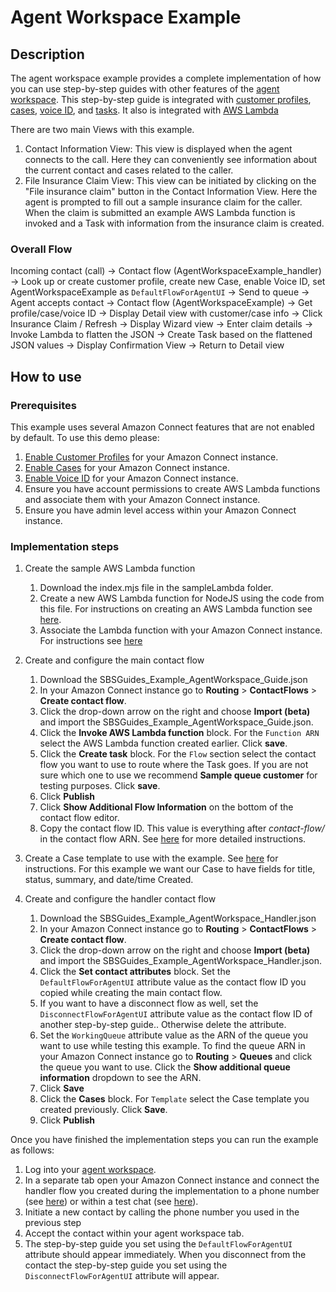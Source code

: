 # Agent Workspace Example

## Description
The agent workspace example provides a complete implementation of how you can use step-by-step guides with other features of the [agent workspace](https://aws.amazon.com/connect/agent-workspace/). This step-by-step guide is integrated with [customer profiles](https://docs.aws.amazon.com/connect/latest/adminguide/customer-profiles.html), [cases](https://docs.aws.amazon.com/connect/latest/adminguide/cases.html), [voice ID](https://docs.aws.amazon.com/connect/latest/adminguide/voice-id.html), and [tasks](https://docs.aws.amazon.com/connect/latest/adminguide/tasks.html). It also is integrated with [AWS Lambda](https://docs.aws.amazon.com/connect/latest/adminguide/connect-lambda-functions.html)

There are two main Views with this example. 
1. Contact Information View: This view is displayed when the agent connects to the call. Here they can conveniently see information about the current contact and cases related to the caller.
2. File Insurance Claim View: This view can be initiated by clicking on the "File insurance claim" button in the Contact Information View. Here the agent is prompted to fill out a sample insurance claim for the caller. When the claim is submitted an example AWS Lambda function is invoked and a Task with information from the insurance claim is created.

### Overall Flow
Incoming contact (call) -> Contact flow (AgentWorkspaceExample_handler) -> Look up or create customer profile, create new Case, enable Voice ID, set AgentWorkspaceExample as `DefaultFlowForAgentUI` -> Send to queue -> Agent accepts contact -> Contact flow (AgentWorkspaceExample) -> Get profile/case/voice ID -> Display Detail view with customer/case info -> Click Insurance Claim / Refresh -> Display Wizard view -> Enter claim details -> Invoke Lambda to flatten the JSON -> Create Task based on the flattened JSON values -> Display Confirmation View -> Return to Detail view

## How to use

### Prerequisites
This example uses several Amazon Connect features that are not enabled by default. To use this demo please:
1. [Enable Customer Profiles](https://docs.aws.amazon.com/connect/latest/adminguide/enable-customer-profiles.html) for your Amazon Connect instance.
1. [Enable Cases](https://docs.aws.amazon.com/connect/latest/adminguide/enable-cases.html) for your Amazon Connect instance.
1. [Enable Voice ID](https://docs.aws.amazon.com/connect/latest/adminguide/enable-voiceid.html) for your Amazon Connect instance.
1. Ensure you have account permissions to create AWS Lambda functions and associate them with your Amazon Connect instance.
1. Ensure you have admin level access within your Amazon Connect instance.

### Implementation steps
1. Create the sample AWS Lambda function
    1. Download the index.mjs file in the sampleLambda folder.
    1. Create a new AWS Lambda function for NodeJS using the code from this file. For instructions on creating an AWS Lambda function see [here](https://docs.aws.amazon.com/lambda/latest/dg/lambda-nodejs.html).
    1. Associate the Lambda function with your Amazon Connect instance. For instructions see [here](https://docs.aws.amazon.com/connect/latest/adminguide/connect-lambda-functions.html#add-lambda-function)

1. Create and configure the main contact flow
    1. Download the SBSGuides_Example_AgentWorkspace_Guide.json
    1. In your Amazon Connect instance go to **Routing** > **ContactFlows** > **Create contact flow**.
    1. Click the drop-down arrow on the right and choose **Import (beta)** and import the SBSGuides_Example_AgentWorkspace_Guide.json.
    1. Click the **Invoke AWS Lambda function** block. For the `Function ARN` select the AWS Lambda function created earlier. Click **save**.
    1. Click the **Create task** block. For the `Flow` section select the contact flow you want to use to route where the Task goes. If you are not sure which one to use we recommend **Sample queue customer** for testing purposes. Click **save**.
    1. Click **Publish**
    1. Click **Show Additional Flow Information** on the bottom of the contact flow editor.
    1. Copy the contact flow ID. This value is everything after *contact-flow/* in the contact flow ARN. See [here](https://docs.aws.amazon.com/connect/latest/adminguide/find-contact-flow-id.html) for more detailed instructions.

1. Create a Case template to use with the example. See [here](https://docs.aws.amazon.com/connect/latest/adminguide/case-templates.html) for instructions. For this example we want our Case to have fields for title, status, summary, and date/time Created.

1. Create and configure the handler contact flow
    1. Download the SBSGuides_Example_AgentWorkspace_Handler.json
    1. In your Amazon Connect instance go to **Routing** > **ContactFlows** > **Create contact flow**.
    1. Click the drop-down arrow on the right and choose **Import (beta)** and import the SBSGuides_Example_AgentWorkspace_Handler.json.
    1. Click the **Set contact attributes** block. Set the `DefaultFlowForAgentUI` attribute value as the contact flow ID you copied while creating the main contact flow.
    1. If you want to have a disconnect flow as well, set the `DisconnectFlowForAgentUI` attribute value as the contact flow ID of another step-by-step guide.. Otherwise delete the attribute.
    1. Set the `WorkingQueue` attribute value as the ARN of the queue you want to use while testing this example. To find the queue ARN in your Amazon Connect instance go to **Routing** > **Queues** and click the queue you want to use. Click the **Show additional queue information** dropdown to see the ARN.
    1. Click **Save**
    1. Click the **Cases** block. For `Template` select the Case template you created previously. Click **Save**.
    1. Click **Publish**

Once you have finished the implementation steps you can run the example as follows:

1. Log into your [agent workspace](https://docs.aws.amazon.com/connect/latest/adminguide/agent-user-guide.html).
1. In a separate tab open your Amazon Connect instance and connect the handler flow you created during the implementation to a phone number (see [here](https://docs.aws.amazon.com/connect/latest/adminguide/tutorial1-assign-contact-flow-to-number.html)) or within a test chat (see [here](https://docs.aws.amazon.com/connect/latest/adminguide/chat-testing.html#test-chat)).
1. Initiate a new contact by calling the phone number you used in the previous step 
1. Accept the contact within your agent workspace tab.
1. The step-by-step guide you set using the `DefaultFlowForAgentUI` attribute should appear immediately. When you disconnect from the contact the step-by-step guide you set using the `DisconnectFlowForAgentUI` attribute will appear.
